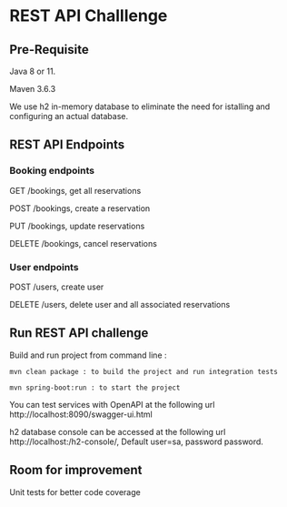 # REST API Challlenge

## Pre-Requisite

Java 8 or 11.

Maven 3.6.3

We use h2 in-memory database to eliminate the need for istalling and configuring an actual database.
## REST API Endpoints

### Booking endpoints

   GET /bookings, get all reservations
  
   POST /bookings, create a reservation
  
   PUT /bookings, update reservations
  
   DELETE /bookings, cancel reservations
  
### User endpoints
  
   POST /users, create user
  
   DELETE /users, delete user and all associated reservations
  

## Run REST API challenge 
  Build and run project from command line :
  
    mvn clean package : to build the project and run integration tests
    
    mvn spring-boot:run : to start the project 


You can test services with OpenAPI at the following url http://localhost:8090/swagger-ui.html

h2 database console can be accessed at the following url http://localhost:/h2-console/, Default user=sa, password password.

## Room for improvement

Unit tests for better code coverage
